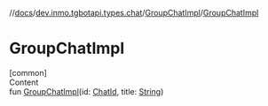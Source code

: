 //[docs](../../../index.md)/[dev.inmo.tgbotapi.types.chat](../index.md)/[GroupChatImpl](index.md)/[GroupChatImpl](-group-chat-impl.md)



# GroupChatImpl  
[common]  
Content  
fun [GroupChatImpl](-group-chat-impl.md)(id: [ChatId](../../dev.inmo.tgbotapi.types/-chat-id/index.md), title: [String](https://kotlinlang.org/api/latest/jvm/stdlib/kotlin/-string/index.html))  



